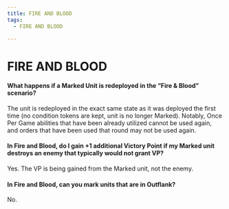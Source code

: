 ```yaml
---
title: FIRE AND BLOOD
tags:
  - FIRE AND BLOOD

---
```


# FIRE AND BLOOD

#### What happens if a Marked Unit is redeployed in the “Fire & Blood” scenario?


The unit is redeployed in the exact same state as it was deployed the first time (no condition tokens are kept, unit is no longer Marked). Notably, Once Per Game abilities that have been already utilized cannot be used again, and orders that have been used that round may not be used again.

####  In Fire and Blood, do I gain +1 additional Victory Point if my Marked unit destroys an enemy that typically would not grant VP?

 Yes. The VP is being gained from the Marked unit, not the enemy.

####  In Fire and Blood, can you mark units that are in Outflank?

No.



